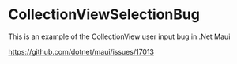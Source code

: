 # CollectionViewSelectionBug
This is an example of the CollectionView user input bug in .Net Maui

https://github.com/dotnet/maui/issues/17013
